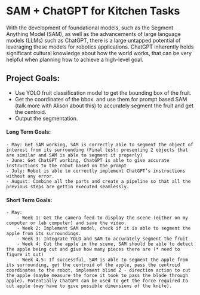# SAM + ChatGPT for Kitchen Tasks

With the development of foundational models, such as the Segment Anything Model (SAM), as well as the advancements of large language models (LLMs) such as ChatGPT, there is a large untapped potential of leveraging these models for robotics applications. ChatGPT inherently holds significant cultural knowledge about how the world works, that can be very helpful when planning how to achieve a high-level goal.


## Project Goals:
-  Use YOLO fruit classification model to get the bounding box of the fruit.
- Get the coordinates of the bbox. and use them for prompt based SAM (talk more with Alison about this) to accurately segment the fruit and get the centroid. 
- Output the segmentation.



#### Long Term Goals:
    - May: Get SAM working, SAM is correctly able to segment the object of interest from its surrounding (Final test: presenting 2 objects that are similar and SAM is able to segment it properly)
    - June: Get ChatGPT working, ChatGPT is able to give accurate instructions to the robot based on the prompt
    - July: Robot is able to correctly implement ChatGPT’s instructions without any error. 
    - August: Combine all the parts and create a pipeline so that all the previous steps are gettin executed seamlessly.

#### Short Term Goals:
    - May:
        - Week 1: Get the camera feed to display the scene (either on my computer or lab computer) and save the video.
        - Week 2: Implement SAM model, check if it is able to segment the apple from its surroundings. 
        - Week 3: Integrate YOLO and SAM to accurately segment the fruit
        - Week 4: Cut the apple in the scene, SAM should be able to detect the apple being cut and give how many pieces there are (* need to figure it out)
        - Week 4.5: If successful, SAM is able to segment the apple from its surrounding, get the centroid of the apple, pass the centroid coordinates to the robot, implement blind Z - direction action to cut the apple (maybe measure the force it took to pass the blade through apple). Potentially ChatGPT can be used to get the force required to cut apple (may have to give possible dimensions of the knife).

